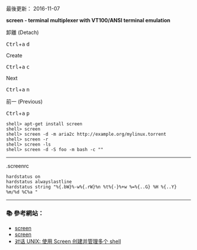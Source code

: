 最後更新： 2016-11-07     

**screen - terminal multiplexer with VT100/ANSI terminal emulation**

卸離 (Detach)

<kbd>Ctrl</kbd>+<kbd>a</kbd> <kbd>d</kbd>

Create

<kbd>Ctrl</kbd>+<kbd>a</kbd> <kbd>c</kbd>

Next

<kbd>Ctrl</kbd>+<kbd>a</kbd> <kbd>n</kbd>

前一 (Previous)

<kbd>Ctrl</kbd>+<kbd>a</kbd> <kbd>p</kbd>


```console
shell> apt-get install screen
shell> screen
shell> screen -d -m aria2c http://example.org/mylinux.torrent
shell> screen -r
shell> screen -ls
shell> screen -d -S foo -m bash -c ""

```

---

.screenrc

```
hardstatus on
hardstatus alwayslastline
hardstatus string "%{.bW}%-w%{.rW}%n %t%{-}%+w %=%{..G} %H %{..Y} %m/%d %C%a "
```
---

### :books: 參考網站：
- [screen](https://www.gnu.org/software/screen/)
- [screen](https://www.gnu.org/software/screen/manual/screen.html)
- [对话 UNIX: 使用 Screen 创建并管理多个 shell](https://www.ibm.com/developerworks/cn/aix/library/au-gnu_screen/)
